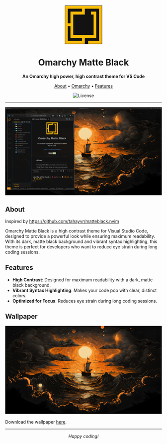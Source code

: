 <p align="center">
  <img src="./assets/omarchy-icon.png" alt="Omarchy Icon" width="120"/>
</p>
<h1 align="center">Omarchy Matte Black</h1>
<p align="center">
  <b>An Omarchy high power, high contrast theme for VS Code </b>
</p>
<p align="center">
  <a href="#about">About</a> • <a href="https://omarchy.org/">Omarchy</a> • <a href="#features">Features</a>
</p>
<p align="center">
  <img src="https://img.shields.io/github/license/1yib/vsc-bundle?color=A3BE8C&style=flat-square" alt="License"/>
</p>

---
<p align="center">
  <img src="./assets/screenshot.png" alt="Omarchy Icon"/>
</p>

## About

Inspired by https://github.com/tahayvr/matteblack.nvim

Omarchy Matte Black is a high contrast theme for Visual Studio Code, designed to provide a powerful look while ensuring maximum readability. With its dark, matte black background and vibrant syntax highlighting, this theme is perfect for developers who want to reduce eye strain during long coding sessions.

## Features

- **High Contrast**: Designed for maximum readability with a dark, matte black background.
- **Vibrant Syntax Highlighting**: Makes your code pop with clear, distinct colors.
- **Optimized for Focus**: Reduces eye strain during long coding sessions.


## Wallpaper

![ship at sea wallpaper](assets/0-ship-at-sea.jpg)

Download the wallpaper [here](assets/0-ship-at-sea.jpg).

---

<p align="center">
  <i>Happy coding!</i>
</p>
